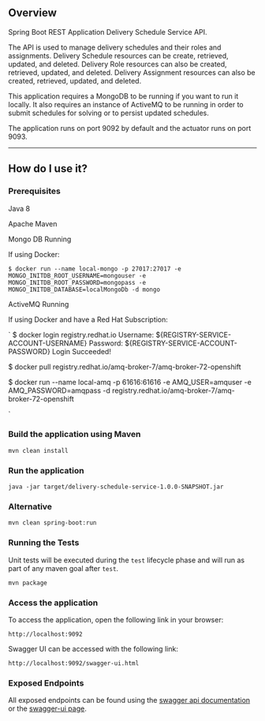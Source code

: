 ## Overview

Spring Boot REST Application Delivery Schedule Service API.

The API is used to manage delivery schedules and their roles and assignments.  Delivery Schedule resources can be create, retrieved, updated, and deleted.  Delivery Role resources can also be created, retrieved, updated, and deleted.  Delivery Assignment resources can also be created, retrieved, updated, and deleted.

This application requires a MongoDB to be running if you want to run it locally.  It also requires an instance of ActiveMQ to be running in order to submit schedules for solving or to persist updated schedules.

The application runs on port 9092 by default and the actuator runs on port 9093.

---

## How do I use it?

### Prerequisites

Java 8

Apache Maven

Mongo DB Running

If using Docker:

`
$ docker run --name local-mongo -p 27017:27017 -e MONGO_INITDB_ROOT_USERNAME=mongouser -e MONGO_INITDB_ROOT_PASSWORD=mongopass -e MONGO_INITDB_DATABASE=localMongoDb -d mongo
`

ActiveMQ Running

If using Docker and have a Red Hat Subscription:

`
$ docker login registry.redhat.io
Username: ${REGISTRY-SERVICE-ACCOUNT-USERNAME}
Password: ${REGISTRY-SERVICE-ACCOUNT-PASSWORD}
Login Succeeded!

$ docker pull registry.redhat.io/amq-broker-7/amq-broker-72-openshift

$ docker run --name local-amq -p 61616:61616 -e AMQ_USER=amquser -e AMQ_PASSWORD=amqpass -d  registry.redhat.io/amq-broker-7/amq-broker-72-openshift

`


### Build the application using Maven

`mvn clean install`

### Run the application

`java -jar target/delivery-schedule-service-1.0.0-SNAPSHOT.jar`

### Alternative

`mvn clean spring-boot:run`

### Running the Tests

Unit tests will be executed during the `test` lifecycle phase and will run as part of any maven goal after `test`.

`mvn package`

### Access the application

To access the application, open the following link in your browser:

`http://localhost:9092`

Swagger UI can be accessed with the following link:

`http://localhost:9092/swagger-ui.html`

### Exposed Endpoints

All exposed endpoints can be found using the [swagger api documentation](http://localhost:9092/v2/api-docs) or the [swagger-ui page](http://localhost:9092/swagger-ui.html).
